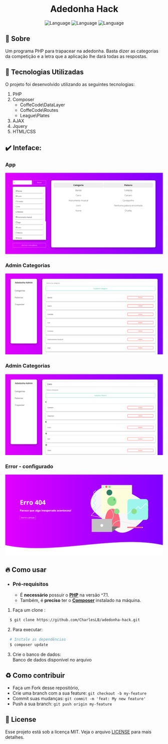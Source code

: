 <h1 align="center">
    <br><br>
    <b>  Adedonha Hack  </b> 
</h1>

<p align="center">
  <img alt="Language" src="https://img.shields.io/badge/language-PHP-brightgreen">
  <img alt="Language" src="https://img.shields.io/badge/language-JQuery-brightgreen">
  <img alt="Language" src="https://img.shields.io/badge/language-Ajax-brightgreen">
</p>


## :bookmark: Sobre

Um programa PHP para trapacear na adedonha. Basta dizer as categorias da competição e a letra que a aplicação lhe dará todas as respostas.

<a id="documentacao"></a>

## :rocket: Tecnologias Utilizadas

O projeto foi desenvolvido utilizando as seguintes tecnologias:

1. PHP
2. Composer
    - CoffeCode\DataLayer
    - CoffeCode\Routes
    - League\Plates
3. AJAX
4. Jquery
5. HTML/CSS

## :heavy_check_mark: Inteface:

### App

![aplicação](Images/app.png)

### Admin Categorias

![aplicação](Images/admincategories.png)


### Admin Categorias

![aplicação](Images/words.png)

### Error - configurado

![error](Images/error.png)

<a id="como-usar"></a>

## :fire: Como usar

- ### **Pré-requisitos**

  - É **necessário** possuir o **[PHP](https://php.net/)** na versão ^7.1.
  - Também, é **preciso** ter o **[Composer](https://composer.org)** instalado na máquina.

1. Faça um clone :

```sh
  $ git clone https://github.com/CharlesLB/adedonha-hack.git
```

2. Para executar:

```sh
  # Instale as dependências
  $ composer update
```

3. Crie o banco de dados:
    <br>
  Banco de dados disponível no arquivo



<a id="como-contribuir"></a>

## :recycle: Como contribuir

- Faça um Fork desse repositório,
- Crie uma branch com a sua feature: `git checkout -b my-feature`
- Commit suas mudanças: `git commit -m 'feat: My new feature'`
- Push a sua branch: `git push origin my-feature`

## :memo: License

Esse projeto está sob a licença MIT. Veja o arquivo [LICENSE](LICENSE.md) para mais detalhes.

